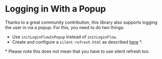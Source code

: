 # Logging in With a Popup

Thanks to a great community contribution, this library also supports logging the user in via a popup. For this, you need to do two things:

- Use ``initLoginFlowInPopup`` instead of ``initLoginFlow``.
- Create and configure a ``silent-refresh.html`` as described [here](./silent-refresh.html) *.

\* Please note this does not mean that you have to use silent refresh too.